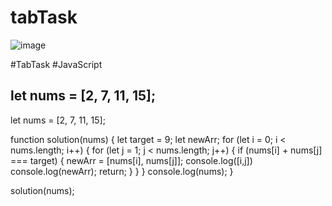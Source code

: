 # tabTask



![image](https://github.com/suhaibabed/TabTask/assets/41820544/d4562195-2dd7-4bf1-90ab-7dd95b425972)


#TabTask #JavaScript



## let nums = [2, 7, 11, 15];

let nums = [2, 7, 11, 15];

function solution(nums) {
  let target = 9;
  let newArr;
  for (let i = 0; i < nums.length; i++) {
    for (let j = 1; j < nums.length; j++) {
      if (nums[i] + nums[j] === target) {
        newArr = [nums[i], nums[j]];
        console.log([i,j])
        console.log(newArr);
        return;
      }
    }
  }
  console.log(nums);
}

solution(nums);
